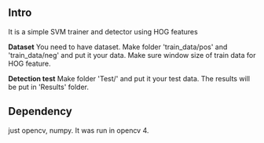 ## Intro

It is a simple SVM trainer and detector using HOG features

__Dataset__
You need to have dataset. 
Make folder 'train_data/pos' and 'train_data/neg' and put it your data.
Make sure window size of train data for HOG feature. 


__Detection test__
Make folder 'Test/' and put it your test data. The results will be put in 'Results' folder. 


## Dependency
just opencv, numpy. It was run in opencv 4.
